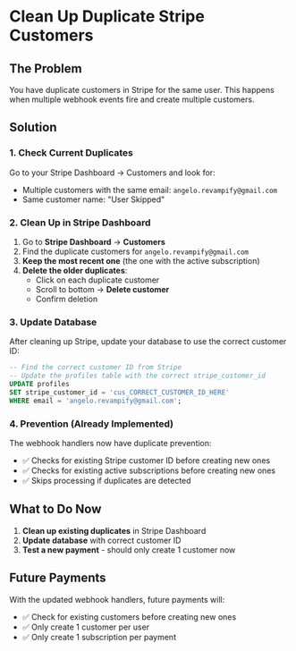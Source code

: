 # Clean Up Duplicate Stripe Customers

## The Problem
You have duplicate customers in Stripe for the same user. This happens when multiple webhook events fire and create multiple customers.

## Solution

### 1. **Check Current Duplicates**
Go to your Stripe Dashboard → Customers and look for:
- Multiple customers with the same email: `angelo.revampify@gmail.com`
- Same customer name: "User Skipped"

### 2. **Clean Up in Stripe Dashboard**
1. Go to **Stripe Dashboard** → **Customers**
2. Find the duplicate customers for `angelo.revampify@gmail.com`
3. **Keep the most recent one** (the one with the active subscription)
4. **Delete the older duplicates**:
   - Click on each duplicate customer
   - Scroll to bottom → **Delete customer**
   - Confirm deletion

### 3. **Update Database**
After cleaning up Stripe, update your database to use the correct customer ID:

```sql
-- Find the correct customer ID from Stripe
-- Update the profiles table with the correct stripe_customer_id
UPDATE profiles 
SET stripe_customer_id = 'cus_CORRECT_CUSTOMER_ID_HERE'
WHERE email = 'angelo.revampify@gmail.com';
```

### 4. **Prevention (Already Implemented)**
The webhook handlers now have duplicate prevention:
- ✅ Checks for existing Stripe customer ID before creating new ones
- ✅ Checks for existing active subscriptions before creating new ones
- ✅ Skips processing if duplicates are detected

## What to Do Now

1. **Clean up existing duplicates** in Stripe Dashboard
2. **Update database** with correct customer ID
3. **Test a new payment** - should only create 1 customer now

## Future Payments
With the updated webhook handlers, future payments will:
- ✅ Check for existing customers before creating new ones
- ✅ Only create 1 customer per user
- ✅ Only create 1 subscription per payment
